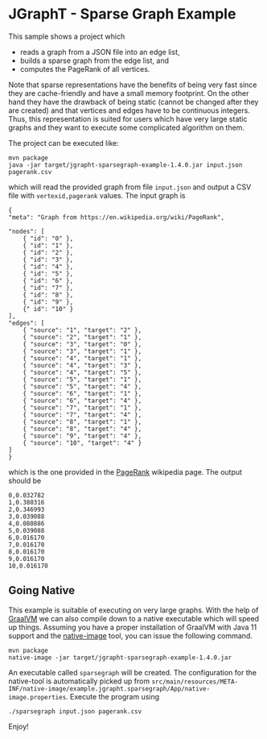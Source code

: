 
# JGraphT - Sparse Graph Example

This sample shows a project which 
 
 * reads a graph from a JSON file into an edge list, 
 * builds a sparse graph from the edge list, and 
 * computes the PageRank of all vertices.

Note that sparse representations have the benefits of being very fast since they are cache-friendly and 
have a small memory footprint. On the other hand they have the drawback of being static (cannot be 
changed after they are created) and that vertices and edges have to be continuous integers. 
Thus, this representation is suited for users which have very large static graphs and they want to 
execute some complicated algorithm on them.

The project can be executed like: 

```
mvn package
java -jar target/jgrapht-sparsegraph-example-1.4.0.jar input.json pagerank.csv
```

which will read the provided graph from file `input.json` and output a CSV file with `vertexid,pagerank`
values. The input graph is 

```
{
"meta": "Graph from https://en.wikipedia.org/wiki/PageRank",

"nodes": [
    { "id": "0" },
    { "id": "1" },
    { "id": "2" },
    { "id": "3" },
    { "id": "4" },
    { "id": "5" },
    { "id": "6" },
    { "id": "7" },
    { "id": "8" },
    { "id": "9" },
    {" id": "10" }
],
"edges": [
    { "source": "1", "target": "2" },
    { "source": "2", "target": "1" },
    { "source": "3", "target": "0" },
    { "source": "3", "target": "1" },
    { "source": "4", "target": "1" },
    { "source": "4", "target": "3" },
    { "source": "4", "target": "5" },
    { "source": "5", "target": "1" },
    { "source": "5", "target": "4" },
    { "source": "6", "target": "1" },
    { "source": "6", "target": "4" },
    { "source": "7", "target": "1" },
    { "source": "7", "target": "4" },
    { "source": "8", "target": "1" },
    { "source": "8", "target": "4" },
    { "source": "9", "target": "4" },
    { "source": "10", "target": "4" }
]
}

```

which is the one provided in the [PageRank](https://en.wikipedia.org/wiki/PageRank) wikipedia page. The output should be 

```
0,0.032782
1,0.380316
2,0.346993
3,0.039088
4,0.080886
5,0.039088
6,0.016170
7,0.016170
8,0.016170
9,0.016170
10,0.016170
```

## Going Native 

This example is suitable of executing on very large graphs. With the help of [GraalVM](https://www.graalvm.org/) we can also 
compile down to a native executable which will speed up things. Assuming you have a proper installation 
of GraalVM with Java 11 support and the [native-image](https://www.graalvm.org/docs/reference-manual/native-image) tool, you can issue the following command.

```
mvn package
native-image -jar target/jgrapht-sparsegraph-example-1.4.0.jar
```

An executable called `sparsegraph` will be created. The configuration for the native-tool is automatically 
picked up from `src/main/resources/META-INF/native-image/example.jgrapht.sparsegraph/App/native-image.properties`. Execute the program using 

```
./sparsegraph input.json pagerank.csv
```


Enjoy!
